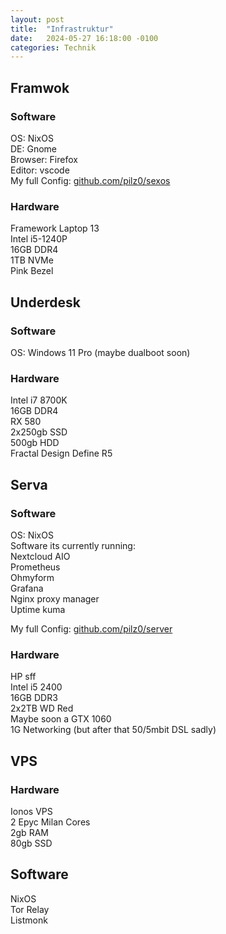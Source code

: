 ```yaml
---
layout: post
title:  "Infrastruktur"
date:   2024-05-27 16:18:00 -0100
categories: Technik
---
```

## Framwok

### Software
OS: NixOS  
DE: Gnome  
Browser: Firefox  
Editor: vscode  
My full Config: [github.com/pilz0/sexos](https://github.com/pilz0/sexos)

### Hardware
Framework Laptop 13  
Intel i5-1240P  
16GB DDR4  
1TB NVMe  
Pink Bezel  

## Underdesk

### Software
OS: Windows 11 Pro (maybe dualboot soon)

### Hardware
Intel i7 8700K  
16GB DDR4  
RX 580  
2x250gb SSD  
500gb HDD  
Fractal Design Define R5  

## Serva

### Software
OS: NixOS  
Software its currently running:  
Nextcloud AIO  
Prometheus  
Ohmyform  
Grafana  
Nginx proxy manager  
Uptime kuma  

My full Config: [github.com/pilz0/server](https://github.com/pilz0/server)

### Hardware
HP sff  
Intel i5 2400  
16GB DDR3  
2x2TB WD Red  
Maybe soon a GTX 1060  
1G Networking (but after that 50/5mbit DSL sadly)

## VPS
### Hardware

Ionos VPS  
2 Epyc Milan Cores  
2gb RAM  
80gb SSD  

## Software
NixOS  
Tor Relay  
Listmonk  